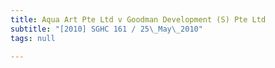 ```yaml
---
title: Aqua Art Pte Ltd v Goodman Development (S) Pte Ltd
subtitle: "[2010] SGHC 161 / 25\_May\_2010"
tags: null

---
```


